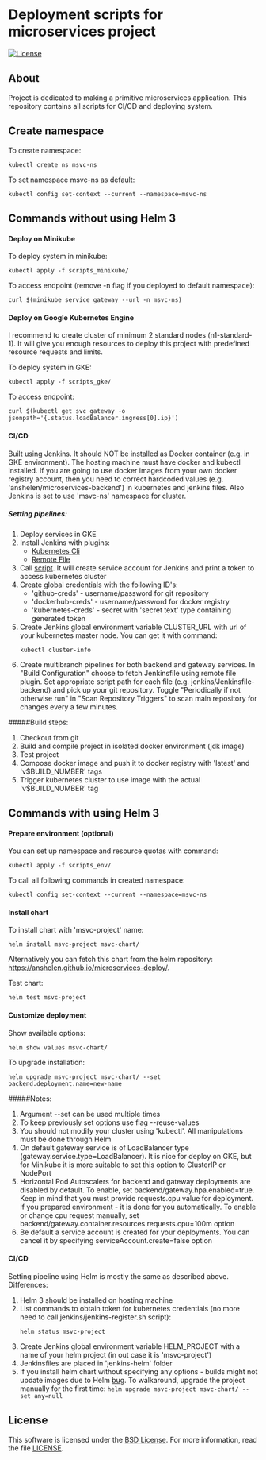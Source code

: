 # Deployment scripts for microservices project

[![License](https://img.shields.io/badge/License-BSD%203--Clause-blue.svg)](https://opensource.org/licenses/BSD-3-Clause)

## About

Project is dedicated to making a primitive microservices application.
This repository contains all scripts for CI/CD and deploying system.

## Create namespace

To create namespace:
```
kubectl create ns msvc-ns
```
To set namespace msvc-ns as default:
```
kubectl config set-context --current --namespace=msvc-ns
```

## Commands without using Helm 3

#### Deploy on Minikube
To deploy system in minikube:
```
kubectl apply -f scripts_minikube/
```
To access endpoint (remove -n flag if you deployed to default namespace):
```
curl $(minikube service gateway --url -n msvc-ns)
```

#### Deploy on Google Kubernetes Engine
I recommend to create cluster of minimum 2 standard nodes (n1-standard-1). It
will give you enough resources to deploy this project with predefined resource
requests and limits.

To deploy system in GKE:
```
kubectl apply -f scripts_gke/
```
To access endpoint:
```
curl $(kubectl get svc gateway -o jsonpath='{.status.loadBalancer.ingress[0].ip}')
```

#### CI/CD
Built using Jenkins. It should NOT be installed as Docker container (e.g. in GKE
environment). The hosting machine must have docker and kubectl installed. If you
are going to use docker images from your own docker registry account, then
you need to correct hardcoded values (e.g. 'anshelen/microservices-backend') in
kubernetes and jenkins files. Also Jenkins is set to use 'msvc-ns' namespace for
cluster.

##### Setting pipelines:
1. Deploy services in GKE
2. Install Jenkins with plugins:  
   * [Kubernetes Cli](https://plugins.jenkins.io/kubernetes-cli)
   * [Remote File](https://plugins.jenkins.io/remote-file)
3. Call [script](jenkins/jenkins-register.sh). It will create service account 
for Jenkins and print a token to access kubernetes cluster
4. Create global credentials with the following ID's:
   *  'github-creds' - username/password for git repository
   *  'dockerhub-creds' - username/password for docker registry
   *  'kubernetes-creds' - secret with 'secret text' type containing generated
   token
5. Create Jenkins global environment variable CLUSTER_URL with url of your
kubernetes master node. You can get it with command:
    ```
    kubectl cluster-info
    ```  
6. Create multibranch pipelines for both backend and gateway services. In
"Build Configuration" choose to fetch Jenkinsfile using remote file plugin. Set
appropriate script path for each file (e.g. jenkins/Jenkinsfile-backend) and
pick up your git repository. Toggle "Periodically if not otherwise run" in
"Scan Repository Triggers" to scan main repository for changes every a few
minutes.

#####Build steps:
1. Checkout from git
2. Build and compile project in isolated docker environment (jdk image)
3. Test project
4. Compose docker image and push it to docker registry with 'latest' and 
'v$BUILD_NUMBER' tags
5. Trigger kubernetes cluster to use image with the actual 'v$BUILD_NUMBER' tag

## Commands with using Helm 3

#### Prepare environment (optional)
You can set up namespace and resource quotas with command:
```
kubectl apply -f scripts_env/
```
To call all following commands in created namespace:
```
kubectl config set-context --current --namespace=msvc-ns
```

#### Install chart
To install chart with 'msvc-project' name:
```
helm install msvc-project msvc-chart/
```
Alternatively you can fetch this chart from the helm repository:
https://anshelen.github.io/microservices-deploy/.

Test chart:
```
helm test msvc-project
```

#### Customize deployment
Show available options:
```
helm show values msvc-chart/
```
To upgrade installation:
```
helm upgrade msvc-project msvc-chart/ --set backend.deployment.name=new-name
```
#####Notes:
1. Argument --set can be used multiple times 
2. To keep previously set options use flag --reuse-values
3. You should not modify your cluster using 'kubectl'. All manipulations must
be done through Helm
4. On default gateway service is of LoadBalancer type (gateway.service.type=LoadBalancer).
It is nice for deploy on GKE, but for Minikube it is more suitable to set this
option to ClusterIP or NodePort
5. Horizontal Pod Autoscalers for backend and gateway deployments are disabled
by default. To enable, set backend/gateway.hpa.enabled=true. Keep in mind
that you must provide requests.cpu value for deployment. If you prepared
environment - it is done for you automatically. To enable or change cpu request
manually, set backend/gateway.container.resources.requests.cpu=100m option
6. Be default a service account is created for your deployments. You can
cancel it by specifying serviceAccount.create=false option

#### CI/CD
Setting pipeline using Helm is mostly the same as described above. Differences:
1. Helm 3 should be installed on hosting machine
2. List commands to obtain token for kubernetes credentials (no more need to 
call jenkins/jenkins-register.sh script):
    ```
    helm status msvc-project
    ```
3. Create Jenkins global environment variable HELM_PROJECT with a name of your
helm project (in out case it is 'msvc-project')
4. Jenkinsfiles are placed in 'jenkins-helm' folder
5. If you install helm chart without specifying any options - builds might not
update images due to Helm [bug](https://github.com/helm/helm/issues/7509). To
walkaround, upgrade the project manually for the first time:
```helm upgrade msvc-project msvc-chart/ --set any=null```

## License

This software is licensed under the [BSD License][BSD]. For more information, read the file [LICENSE](LICENSE).

[BSD]: https://opensource.org/licenses/BSD-3-Clause
